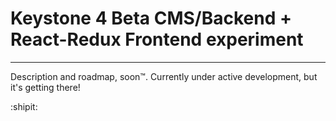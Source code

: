# Keystone 4 Beta CMS/Backend + React-Redux Frontend experiment
---
Description and roadmap, soon™. Currently under active development, but it's getting there!

:shipit:

